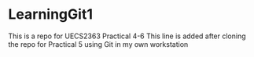 # LearningGit1
This is a repo for UECS2363 Practical 4-6
This line is added after cloning the repo for Practical 5
using Git in my own workstation